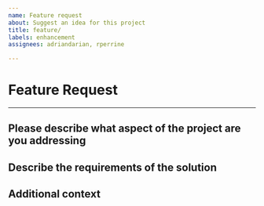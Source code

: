 ```yaml
---
name: Feature request
about: Suggest an idea for this project
title: feature/
labels: enhancement
assignees: adriandarian, rperrine

---
```


# Feature Request

---

## Please describe what aspect of the project are you addressing

## Describe the requirements of the solution

## Additional context
<!-- Add any other context or screenshots about the feature request here. -->
